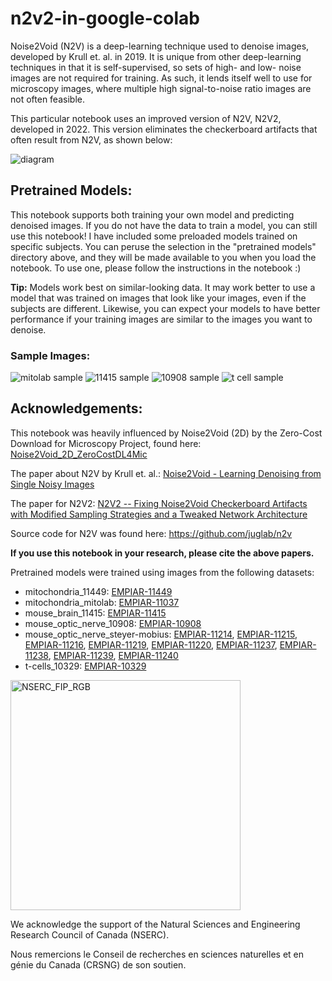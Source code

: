 # n2v2-in-google-colab
Noise2Void (N2V) is a deep-learning technique used to denoise images, developed by Krull et. al. in 2019. It is unique from other deep-learning techniques in that it is self-supervised, so sets of high- and low- noise images are not required for training. As such, it lends itself well to use for microscopy images, where multiple high signal-to-noise ratio images are not often feasible.

This particular notebook uses an improved version of N2V, N2V2, developed in 2022. This version eliminates the checkerboard artifacts that often result from N2V, as shown below:

![diagram](https://github.com/gracefacetseng/n2v2-in-google-colab/assets/132942058/bc0cc842-da0d-4827-87eb-52a409f23b8d)

## Pretrained Models:

This notebook supports both training your own model and predicting denoised images. If you do not have the data to train a model, you can still use this notebook! I have included some preloaded models trained on specific subjects. You can peruse the selection in the "pretrained models" directory above, and they will be made available to you when you load the notebook. To use one, please follow the instructions in the notebook :) 

**Tip:** Models work best on similar-looking data. It may work better to use a model that was trained on images that look like your images, even if the subjects are different. Likewise, you can expect your models to have better performance if your training images are similar to the images you want to denoise.

### Sample Images:
![mitolab sample](https://github.com/gracefacetseng/n2v2-in-google-colab/assets/132942058/ca2a76a8-b76d-4757-a731-a0c4e516ceb1)
![11415 sample](https://github.com/gracefacetseng/n2v2-in-google-colab/assets/132942058/e877f61f-d0e3-4f31-a3f8-bd1236d6ec2e)
![10908 sample](https://github.com/gracefacetseng/n2v2-in-google-colab/assets/132942058/bd24ec12-44a3-4fda-bcfb-caf4160f45d1)
![t cell sample](https://github.com/gracefacetseng/n2v2-in-google-colab/assets/132942058/1a2b3e60-1510-4dc0-a77f-752d4dcfd9f8)

## Acknowledgements:
This notebook was heavily influenced by Noise2Void (2D) by the Zero-Cost Download for Microscopy Project, found here: [Noise2Void_2D_ZeroCostDL4Mic](https://colab.research.google.com/github/HenriquesLab/ZeroCostDL4Mic/blob/master/Colab_notebooks/Noise2Void_2D_ZeroCostDL4Mic.ipynb)

The paper about N2V by Krull et. al.: [Noise2Void - Learning Denoising from Single Noisy Images](https://arxiv.org/abs/1811.10980)

The paper for N2V2: [N2V2 -- Fixing Noise2Void Checkerboard Artifacts with Modified Sampling Strategies and a Tweaked Network Architecture](https://arxiv.org/abs/2211.08512)

Source code for N2V was found here: https://github.com/juglab/n2v

**If you use this notebook in your research, please cite the above papers.**

Pretrained models were trained using images from the following datasets:
 *  mitochondria_11449: [EMPIAR-11449](https://www.ebi.ac.uk/empiar/EMPIAR-11449/)
 *  mitochondria_mitolab: [EMPIAR-11037](https://www.ebi.ac.uk/empiar/EMPIAR-11037/)
 *  mouse_brain_11415: [EMPIAR-11415](https://www.ebi.ac.uk/empiar/EMPIAR-11415/)
 *  mouse_optic_nerve_10908: [EMPIAR-10908](https://www.ebi.ac.uk/empiar/EMPIAR-10908/)
 *  mouse_optic_nerve_steyer-mobius: [EMPIAR-11214](https://www.ebi.ac.uk/empiar/EMPIAR-112124/), [EMPIAR-11215](https://www.ebi.ac.uk/empiar/EMPIAR-11215/), [EMPIAR-11216](https://www.ebi.ac.uk/empiar/EMPIAR-11216/), [EMPIAR-11219](https://www.ebi.ac.uk/empiar/EMPIAR-11219/), [EMPIAR-11220](https://www.ebi.ac.uk/empiar/EMPIAR-11220/), [EMPIAR-11237](https://www.ebi.ac.uk/empiar/EMPIAR-11237/), [EMPIAR-11238](https://www.ebi.ac.uk/empiar/EMPIAR-11238/), [EMPIAR-11239](https://www.ebi.ac.uk/empiar/EMPIAR-11239/), [EMPIAR-11240](https://www.ebi.ac.uk/empiar/EMPIAR-11240/)
 *  t-cells_10329: [EMPIAR-10329](https://www.ebi.ac.uk/empiar/EMPIAR-10329/)

<img width="368" alt="NSERC_FIP_RGB" src="https://github.com/gracefacetseng/n2v2-in-google-colab/assets/132942058/748f0a73-55dd-4c28-9f5a-20fb03246775">

We acknowledge the support of the Natural Sciences and Engineering Research Council of Canada (NSERC).

Nous remercions le Conseil de recherches en sciences naturelles et en génie du Canada (CRSNG) de son soutien.
